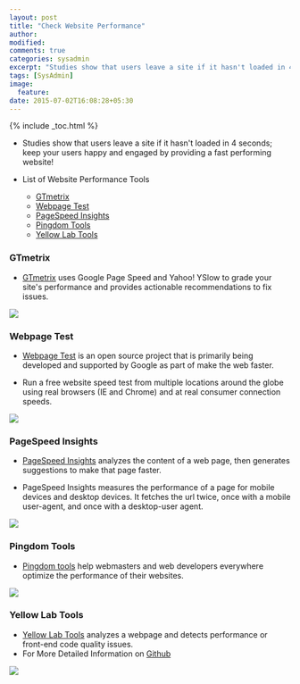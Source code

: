 ```yaml
---
layout: post
title: "Check Website Performance"
author:
modified:
comments: true
categories: sysadmin
excerpt: "Studies show that users leave a site if it hasn't loaded in 4 seconds; keep your users happy and engaged by providing a fast performing website!"
tags: [SysAdmin]
image:
  feature:
date: 2015-07-02T16:08:28+05:30
---
```


{% include _toc.html %}

* Studies show that users leave a site if it hasn't loaded in 4 seconds; keep your users happy and engaged by providing a fast performing website!

* List of Website Performance Tools
  * <a href="#gtmetrix">GTmetrix</a>
  * <a href="#webpage-test">Webpage Test</a>
  * <a href="#pagespeed-insights">PageSpeed Insights</a>
  * <a href="#pingdom-tools">Pingdom Tools</a>
  * <a href="#yellow-lab-tools">Yellow Lab Tools</a>

### GTmetrix

* <a href="http://gtmetrix.com/">GTmetrix<a/> uses Google Page Speed and Yahoo! YSlow to grade your site's performance and provides actionable recommendations to fix issues.

<img src="https://cloud.githubusercontent.com/assets/1223371/8475461/c030b14e-20d5-11e5-8a5c-9c73a93b8ef1.png">

### Webpage Test

* <a href="http://www.webpagetest.org/">Webpage Test</a> is an open source project that is primarily being developed and supported by Google as part of make the web faster.

* Run a free website speed test from multiple locations around the globe using real browsers (IE and Chrome) and at real consumer connection speeds.

<img src="https://cloud.githubusercontent.com/assets/1223371/8475569/a2f06b14-20d6-11e5-8846-5890581d365f.png">

### PageSpeed Insights

* <a href="https://developers.google.com/speed/pagespeed/insights/">PageSpeed Insights</a> analyzes the content of a web page, then generates suggestions to make that page faster.

* PageSpeed Insights measures the performance of a page for mobile devices and desktop devices. It fetches the url twice, once with a mobile user-agent, and once with a desktop-user agent.

<img src="https://cloud.githubusercontent.com/assets/1223371/8475612/0dfdabba-20d7-11e5-938c-bcaff12720e9.png">

### Pingdom Tools

* <a href="http://tools.pingdom.com/fpt/">Pingdom tools</a> help webmasters and web developers everywhere optimize the performance of their websites.

<img src="https://cloud.githubusercontent.com/assets/1223371/8475847/cb8defb8-20d8-11e5-8b61-f33b9172d07f.png">

### Yellow Lab Tools

* <a href="http://yellowlab.tools/"> Yellow Lab Tools</a> analyzes a webpage and detects performance or front-end code quality issues.
* For More Detailed Information on <a href="https://github.com/gmetais/YellowLabTools">Github</a>

<img src="https://cloud.githubusercontent.com/assets/1223371/8476137/e3b5b226-20db-11e5-8cf3-5b7a203c9034.png">
